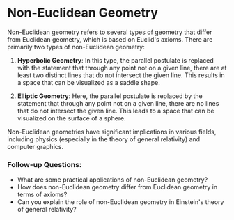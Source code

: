 # Non-Euclidean Geometry

Non-Euclidean geometry refers to several types of geometry that differ from Euclidean geometry, which is based on Euclid's axioms. There are primarily two types of non-Euclidean geometry:

1. **Hyperbolic Geometry**: In this type, the parallel postulate is replaced with the statement that through any point not on a given line, there are at least two distinct lines that do not intersect the given line. This results in a space that can be visualized as a saddle shape.

2. **Elliptic Geometry**: Here, the parallel postulate is replaced by the statement that through any point not on a given line, there are no lines that do not intersect the given line. This leads to a space that can be visualized on the surface of a sphere.

Non-Euclidean geometries have significant implications in various fields, including physics (especially in the theory of general relativity) and computer graphics.

### Follow-up Questions:
- What are some practical applications of non-Euclidean geometry?
- How does non-Euclidean geometry differ from Euclidean geometry in terms of axioms?
- Can you explain the role of non-Euclidean geometry in Einstein's theory of general relativity?

